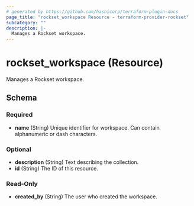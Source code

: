 ```yaml
---
# generated by https://github.com/hashicorp/terraform-plugin-docs
page_title: "rockset_workspace Resource - terraform-provider-rockset"
subcategory: ""
description: |-
  Manages a Rockset workspace.
---
```


# rockset_workspace (Resource)

Manages a Rockset workspace.



<!-- schema generated by tfplugindocs -->
## Schema

### Required

- **name** (String) Unique identifier for workspace. Can contain alphanumeric or dash characters.

### Optional

- **description** (String) Text describing the collection.
- **id** (String) The ID of this resource.

### Read-Only

- **created_by** (String) The user who created the workspace.


